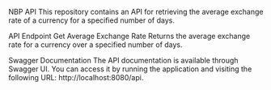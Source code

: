 NBP API
This repository contains an API for retrieving the average exchange rate of a currency for a specified number of days.

API Endpoint
Get Average Exchange Rate
Returns the average exchange rate for a currency over a specified number of days.

Swagger Documentation
The API documentation is available through Swagger UI. You can access it by running the application and visiting the following URL: http://localhost:8080/api.
